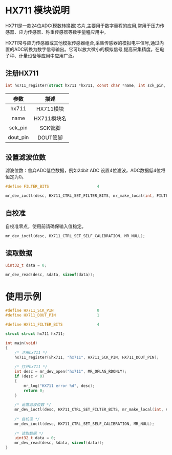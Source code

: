 # HX711 模块说明

HX711是一款24位ADC(模数转换器)芯片,主要用于数字量程的应用,常用于压力传感器、应力传感器、称重传感器等数字量程应用中。

HX711常与应力传感器或其他模拟传感器组合,采集传感器的模拟电平信号,通过内置的ADC转换为数字信号输出。它可以放大微小的模拟信号,提高采集精度。在电子秤、计量设备等应用中应用广泛。

## 注册HX711

```c
int hx711_register(struct hx711 *hx711, const char *name, int sck_pin, int dout_pin);
```

|    参数    |    描述    |
|:--------:|:--------:|
|  hx711   | HX711模块  |
|   name   | HX711模块名 |
| sck_pin  |  SCK管脚   |   
| dout_pin |  DOUT管脚  |

## 设置滤波位数

滤波位数：舍弃ADC低位数据，例如24bit ADC 设置4位滤波，ADC数据低4位将恒定为0。

```c
#define FILTER_BITS                     4

mr_dev_ioctl(desc, HX711_CTRL_SET_FILTER_BITS, mr_make_local(int, FILTER_BITS));
```

## 自校准

自校准零点，使用前请确保输入值稳定。

```c
mr_dev_ioctl(desc, HX711_CTRL_SET_SELF_CALIBRATION, MR_NULL);
```

## 读取数据

```c
uint32_t data = 0;

mr_dev_read(desc, &data, sizeof(data));
```

# 使用示例

```c
#define HX711_SCK_PIN                   0
#define HX711_DOUT_PIN                  1

#define HX711_FILTER_BITS               4

struct struct hx711 hx711;

int main(void)
{
    /* 注册hx711 */
    hx711_register(&hx711, "hx711", HX711_SCK_PIN, HX711_DOUT_PIN);
    
    /* 打开hx711 */
    int desc = mr_dev_open("hx711", MR_OFLAG_RDONLY);
    if (desc < 0)
    {
        mr_log("HX711 error %d", desc);
        return 0;
    }
    
    /* 设置滤波位数 */
    mr_dev_ioctl(desc, HX711_CTRL_SET_FILTER_BITS, mr_make_local(int, HX711_FILTER_BITS));
    
    /* 自校准 */
    mr_dev_ioctl(desc, HX711_CTRL_SET_SELF_CALIBRATION, MR_NULL);
    
    /* 读取数据 */
    uint32_t data = 0;
    mr_dev_read(desc, &data, sizeof(data));
}
```







